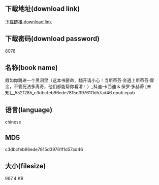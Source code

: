 ## 下载地址(download link)
[下载链接 download link](https://voluble-croquembouche-d321dc.netlify.app/?s=%E5%81%87%E5%A6%82%E4%BD%A0%E8%B7%B3%E8%BF%9B%E4%B8%80%E4%B8%AA%E9%BB%91%E6%B4%9E%E9%87%8C%EF%BC%88%E8%BF%99%E6%9C%AC%E4%B9%A6%E8%A6%81%E5%91%BD%EF%BC%8C%E7%BF%BB%E5%BC%80%E8%AF%B7%E5%B0%8F%E5%BF%83%EF%BC%81%E5%BD%93%E6%96%AF%E8%92%82%E8%8A%AC%C2%B7%E9%87%91%E9%81%87%E4%B8%8A%E6%96%AF%E8%92%82%E8%8A%AC%C2%B7%E9%9C%8D%E9%87%91%EF%BC%8C%E4%B8%8D%E7%AE%A1%E6%AD%BB%E6%B3%95%E5%A4%9A%E7%A6%BB%E5%A5%87%EF%BC%8C%E4%BB%96%E4%BB%AC%E9%83%BD%E8%83%BD%E5%B8%AE%E4%BD%A0%E7%9C%8B%E6%B8%85%EF%BC%81%EF%BC%89_%E7%A7%91%E8%BF%AA%C2%B7%E5%8D%A1%E8%A5%BF%E8%BF%AA+%26+%E4%BF%9D%E7%BD%97%C2%B7%E5%A4%9A%E8%B5%AB%E8%92%82+%5B%E6%9C%AA%E7%9F%A5%5D__5521285_c3dbcfeb96ede7815d39761f1d57ad46.epub)

## 下载密码(download password)
8078

## 名称(book name)
假如你跳进一个黑洞里（这本书要命，翻开请小心！当斯蒂芬·金遇上斯蒂芬·霍金，不管死法多离奇，他们都能帮你看清！）_科迪·卡西迪 & 保罗·多赫蒂 [未知]__5521285_c3dbcfeb96ede7815d39761f1d57ad46.epub.epub

## 语言(language)
chinese

## MD5
c3dbcfeb96ede7815d39761f1d57ad46

## 大小(filesize)
967.4 KB
